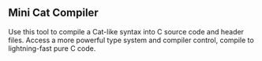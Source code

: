 
## Mini Cat Compiler

Use this tool to compile a Cat-like syntax into C source code and header files.
Access a more powerful type system and compiler control, compile to lightning-fast pure C code.
